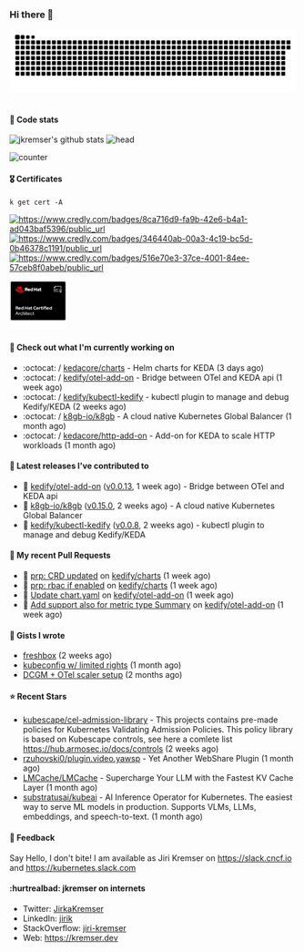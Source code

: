 ### Hi there 👋

<picture>
  <source media="(prefers-color-scheme: dark)" srcset="github-snake-dark.svg" />
  <source media="(prefers-color-scheme: light)" srcset="github-snake.svg" />
  <img alt="github-snake" src="github-snake.svg" />
</picture>
<img src="css.svg" width="5" height="5" alt="css-in-readme">

#### 📱 Code stats

![jkremser's github stats](https://github-readme-stats.vercel.app/api?username=jkremser&count_private=true&show_icons=true&hide_border=false&theme=tokyonight&title_color=5bcdec&bg_color=0d1117&border_radius=false) ![head](https://user-images.githubusercontent.com/535866/175570014-71166aaa-95f7-4a4f-869c-93a16481de4e.jpeg)



![counter](https://komarev.com/ghpvc/?username=jkremser&color=5bcdec&style=for-the-badge)

#### 🎖 Certificates
```
k get cert -A
```
<p align="left">
    <a href="https://www.credly.com/badges/8ca716d9-fa9b-42e6-b4a1-ad043baf5396/public_url">
        <img src="https://training.linuxfoundation.org/wp-content/uploads/2022/11/CKA.png" alt="https://www.credly.com/badges/8ca716d9-fa9b-42e6-b4a1-ad043baf5396/public_url" width="110" height="110"/>
    </a>
    <a href="https://www.credly.com/badges/346440ab-00a3-4c19-bc5d-0b46378c1191/public_url">
        <img src="https://training.linuxfoundation.org/wp-content/uploads/2022/11/CKS.png" alt="https://www.credly.com/badges/346440ab-00a3-4c19-bc5d-0b46378c1191/public_url" width="110" height="110"/>
    </a>
    <a href="https://www.credly.com/badges/516e70e3-37ce-4001-84ee-57ceb8f0abeb/public_url">
        <img src="https://training.linuxfoundation.org/wp-content/uploads/2020/11/lfcs_111820-300x300.png" alt="https://www.credly.com/badges/516e70e3-37ce-4001-84ee-57ceb8f0abeb/public_url" width="110" height="110"/>
    </a>
    <a href="https://rhtapps.redhat.com/verify/?certId=120-194-022">
        <img src="./rhca.png" alt="https://rhtapps.redhat.com/verify/?certId=120-194-022" width="100" height="100"/>
    </a>
</p>

#### 👷 Check out what I'm currently working on

- :octocat: / [kedacore/charts](https://github.com/kedacore/charts) - Helm charts for KEDA (3 days ago)
- :octocat: / [kedify/otel-add-on](https://github.com/kedify/otel-add-on) - Bridge between OTel and KEDA api (1 week ago)
- :octocat: / [kedify/kubectl-kedify](https://github.com/kedify/kubectl-kedify) - kubectl plugin to manage and debug Kedify/KEDA (2 weeks ago)
- :octocat: / [k8gb-io/k8gb](https://github.com/k8gb-io/k8gb) - A cloud native Kubernetes Global Balancer (1 month ago)
- :octocat: / [kedacore/http-add-on](https://github.com/kedacore/http-add-on) - Add-on for KEDA to scale HTTP workloads (1 month ago)

#### 🔭 Latest releases I've contributed to

- 🎉 [kedify/otel-add-on](https://github.com/kedify/otel-add-on) ([v0.0.13](https://github.com/kedify/otel-add-on/releases/tag/v0.0.13), 1 week ago) - Bridge between OTel and KEDA api
- 🎉 [k8gb-io/k8gb](https://github.com/k8gb-io/k8gb) ([v0.15.0](https://github.com/k8gb-io/k8gb/releases/tag/v0.15.0), 2 weeks ago) - A cloud native Kubernetes Global Balancer
- 🎉 [kedify/kubectl-kedify](https://github.com/kedify/kubectl-kedify) ([v0.0.8](https://github.com/kedify/kubectl-kedify/releases/tag/v0.0.8), 2 weeks ago) - kubectl plugin to manage and debug Kedify/KEDA

#### 🔨 My recent Pull Requests

- 💪 [prp: CRD updated](https://github.com/kedify/charts/pull/238) on [kedify/charts](https://github.com/kedify/charts) (1 week ago)
- 💪 [prp: rbac if enabled](https://github.com/kedify/charts/pull/237) on [kedify/charts](https://github.com/kedify/charts) (1 week ago)
- 💪 [Update chart.yaml](https://github.com/kedify/otel-add-on/pull/140) on [kedify/otel-add-on](https://github.com/kedify/otel-add-on) (1 week ago)
- 💪 [Add support also for metric type Summary](https://github.com/kedify/otel-add-on/pull/139) on [kedify/otel-add-on](https://github.com/kedify/otel-add-on) (1 week ago)

#### 📓 Gists I wrote

- [freshbox](https://gist.github.com/d925b031a516e66fa2e1771252ade21f) (2 weeks ago)
- [kubeconfig w/ limited rights](https://gist.github.com/6a4bf7c3fec1dfad36600aee53ff234e) (1 month ago)
- [DCGM &#43; OTel scaler setup](https://gist.github.com/1d68e2f33c80f098abe85ba067602c0d) (2 months ago)

#### ⭐ Recent Stars

- [kubescape/cel-admission-library](https://github.com/kubescape/cel-admission-library) - This projects contains pre-made policies for Kubernetes Validating Admission Policies. This policy library is based on Kubescape controls, see here a comlete list https://hub.armosec.io/docs/controls (2 weeks ago)
- [rzuhovski0/plugin.video.yawsp](https://github.com/rzuhovski0/plugin.video.yawsp) - Yet Another WebShare Plugin (1 month ago)
- [LMCache/LMCache](https://github.com/LMCache/LMCache) - Supercharge Your LLM with the Fastest KV Cache Layer (1 month ago)
- [substratusai/kubeai](https://github.com/substratusai/kubeai) - AI Inference Operator for Kubernetes. The easiest way to serve ML models in production. Supports VLMs, LLMs, embeddings, and speech-to-text. (1 month ago)

#### 💬 Feedback

Say Hello, I don't bite! I am available as Jiri Kremser on https://slack.cncf.io and https://kubernetes.slack.com


#### :hurtrealbad: jkremser on internets

- Twitter: <a href="https://twitter.com/JirkaKremser">JirkaKremser</a>
- LinkedIn: <a href="https://www.linkedin.com/in/jirik/">jirik</a>
- StackOverflow: <a href="https://stackoverflow.com/users/1594980/jiri-kremser">jiri-kremser</a>
- Web: https://kremser.dev